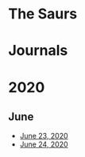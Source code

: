 # The Saurs

# Journals

# 2020

## June

 - [June 23, 2020](/2020/6/23)
 - [June 24, 2020](/2020/6/24)
